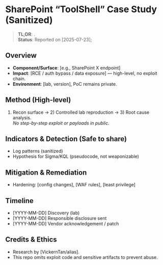 # SharePoint “ToolShell” Case Study (Sanitized)

> **TL;DR**: .  
> **Status**: Reported on [2025-07-23];

## Overview
- **Component/Surface**: [e.g., SharePoint X endpoint]
- **Impact**: [RCE / auth bypass / data exposure] — high-level, no exploit chain.
- **Environment**: [lab, version], PoC remains private.

## Method (High-level)
1) Recon surface → 2) Controlled lab reproduction → 3) Root cause analysis.  
*No step-by-step exploit or payloads in public.*

## Indicators & Detection (Safe to share)
- Log patterns (sanitized)
- Hypothesis for Sigma/KQL (pseudocode, not weaponizable)

## Mitigation & Remediation
- Hardening: [config changes], [WAF rules], [least privilege]

## Timeline
- [YYYY-MM-DD] Discovery (lab)
- [YYYY-MM-DD] Responsible disclosure sent
- [YYYY-MM-DD] Vendor acknowledgement / patch

## Credits & Ethics
- Research by [VickernTan/alias].  
- This repo omits exploit code and sensitive artifacts to prevent abuse.


